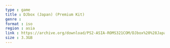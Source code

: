```yaml
---
type : game
title : DJbox (Japan) (Premium Kit)
genre : 
format : iso
region : asia
link : https://archive.org/download/PS2-ASIA-ROMS321COM/DJbox%20%28Japan%29%20%28Premium%20Kit%29.7z
size : 3.3GB
---
```

